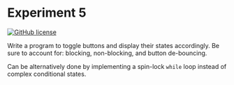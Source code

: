 # Experiment 5

[![GitHub license](https://img.shields.io/badge/license-MIT-blue.svg)](https://raw.githubusercontent.com/nextseto/Operating-Systems-Experiments/master/LICENSE)

Write a program to toggle buttons and display their states accordingly. Be sure to account for: blocking, non-blocking, and button de-bouncing.

Can be alternatively done by implementing a spin-lock `while` loop instead of complex conditional states.